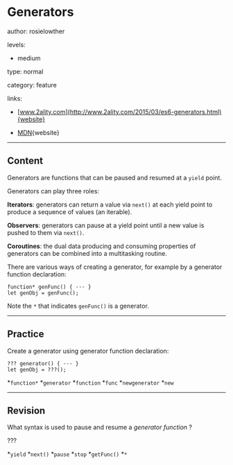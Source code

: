 # Generators
author: rosielowther

levels:

  - medium

type: normal

category: feature

links:

  - [www.2ality.com](http://www.2ality.com/2015/03/es6-generators.html){website}
  
  - [MDN](https://developer.mozilla.org/en-US/docs/Web/JavaScript/Reference/Global_Objects/Generator){website}

---
## Content

Generators are functions that can be paused and resumed at a `yield` point.

Generators can play three roles:

**Iterators**: generators can return a value via `next()` at each yield point to produce a sequence of values (an iterable).

**Observers**: generators can pause at a yield point until a new value is pushed to them via `next()`.

**Coroutines**: the dual data producing and consuming properties of generators can be combined into a multitasking routine.

There are various ways of creating a generator, for example by a generator function declaration:
```
function* genFunc() { ··· }
let genObj = genFunc();
```
Note the `*` that indicates `genFunc()` is a generator.

---
## Practice

Create a generator using generator function declaration:

```
??? generator() { ··· } 
let genObj = ???(); 
```
*`function*` 
*`generator` 
*`function` 
*`func` 
*`newgenerator` 
*`new`

---
## Revision

What syntax is used to pause and resume a *generator function* ?

???

*`yield`
*`next()`
*`pause`
*`stop`
*`getFunc()`
*`*`